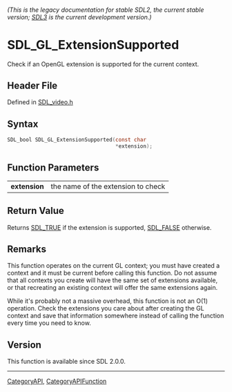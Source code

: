 ###### (This is the legacy documentation for stable SDL2, the current stable version; [SDL3](https://wiki.libsdl.org/SDL3/) is the current development version.)
# SDL_GL_ExtensionSupported

Check if an OpenGL extension is supported for the current context.

## Header File

Defined in [SDL_video.h](https://github.com/libsdl-org/SDL/blob/SDL2/include/SDL_video.h)

## Syntax

```c
SDL_bool SDL_GL_ExtensionSupported(const char
                                   *extension);

```

## Function Parameters

|                   |                                    |
| ----------------- | ---------------------------------- |
| **extension**     | the name of the extension to check |

## Return Value

Returns [SDL_TRUE](SDL_TRUE) if the extension is supported,
[SDL_FALSE](SDL_FALSE) otherwise.

## Remarks

This function operates on the current GL context; you must have created a
context and it must be current before calling this function. Do not assume
that all contexts you create will have the same set of extensions
available, or that recreating an existing context will offer the same
extensions again.

While it's probably not a massive overhead, this function is not an O(1)
operation. Check the extensions you care about after creating the GL
context and save that information somewhere instead of calling the function
every time you need to know.

## Version

This function is available since SDL 2.0.0.

----
[CategoryAPI](CategoryAPI), [CategoryAPIFunction](CategoryAPIFunction)

